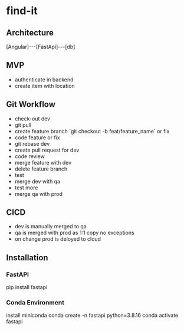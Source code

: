 # find-it

## Architecture
[Angular]---[FastApi]---[db]

## MVP
- authenticate in backend
- create item with location

## Git Workflow
- check-out dev
- git pull
- create feature branch ´git checkout -b feat/feature_name´ or fix
- code feature or fix
- git rebase dev
- create pull request for dev
- code review
- merge feature with dev
- delete feature branch
- test
- merge dev with qa
- test more
- merge qa with prod

## CICD
- dev is manually merged to qa
- qa is merged with prod as 1:1 copy no exceptions
- on change prod is deloyed to cloud

## Installation
### FastAPI
pip install fastapi

### Conda Environment
install miniconda
conda create -n fastapi python=3.8.16
conda activate fastapi
